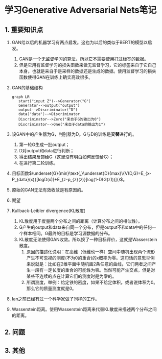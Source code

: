 # 学习Generative Adversarial Nets笔记

## 1. 重要知识点

1. GAN给以后的机器学习有两点启发。这也为以后的类似于BERT的模型以启发。
   1. GAN是一个无监督学习的算法，所以它不需要使用打过标签的数据。
   2. 但是它用有监督学习的损失函数来做无监督学习，它的标签来自于它自己本身，也就是来自于是采样的数据还是生成的数据。使用监督学习的损失函数使得GAN在训练上确实高效很多。
2. GAN的基础结构

   ```mermaid
   graph LR
      start("input Z")-->Generator("G")
      Generator-->output("output")
      output-->Discriminator("D")
      data("data")-->Discriminator
      Discriminator-->Zero("来自于G的输出为0")
      Discriminator-->One("来自于data的输出为1")
   ```

3. 设GAN中的产生器为G，判别器为D。G与D的训练是**交替**进行的。
   1. 第一轮G生成一批output；
   2. D对output和data进行判断；
   3. 得出结果反馈给G（这里没有明白如何反馈给G）；
   4. 在进行第二轮训练。
4. 目标函数$\underset{G}{min}\text{,}\underset{D}{max}\{V(D,G)=E_{x-P_{data}(x)}[logD(x)]+E_{z-p_{z}(z)}[log(1-D(G(z)))]\}$。
5. 原始的GAN无法有效收敛是有原因的。
6. 期望
7. Kullback-Leibler divergence(KL散度)
   1. KL散度用于度量两个分布之间的距离（计算分布之间的相似性）。
   2. G产生的output和data来自同一个分布，但是output不和data中的任何一个样本相同。G最终的目标是学习源数据的分布。
   3. KL散度无法使得GAN收敛。所以换了一种目标评价，这就是Wasserstein散度。
      1. 原因的描述化说明：在高维（低维也一样）空间中随机出现两个流形产生不可忽视的测度(不为0的重合)的x概率为零。这句话的意思举例来说就是：比如在2维平面中随机画2条任意的曲线，它们两者之间产生一段有一定长度的重合的可能性为零。当然可能产生交点，但是对某些不连续的点在计算它们的测度时是为零的。
      2. 所谓测度，举例：给定铁的密度，如果不给定体积，或者说体积为0。那么它的质量测度就是0。
8. Ian之前已经有过一个科学家做了同样的工作。
9.  Wasserstein距离。使用Wasserstein距离来代替KL散度来描述两个分布之间的距离。

## 2. 问题

## 3. 其他
